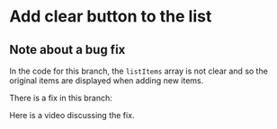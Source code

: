 # Add clear button to the list

## Note about a bug fix

In the code for this branch, the `listItems` array is not clear and so the original items are displayed when adding new items.

There is a fix in this branch:

Here is a video discussing the fix.
